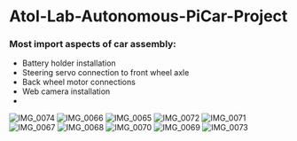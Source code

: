 # Atol-Lab-Autonomous-PiCar-Project

### Most import aspects of car assembly:
* Battery holder installation
* Steering servo connection to front wheel axle
* Back wheel motor connections
* Web camera installation
*
![IMG_0074](https://user-images.githubusercontent.com/61124814/138744380-3b8b669b-3f4d-42b5-a94c-f0765a0e244e.jpeg)
![IMG_0066](https://user-images.githubusercontent.com/61124814/138743507-7a4dab91-0139-4503-9fe4-1f06d1b75c2e.jpeg)
![IMG_0065](https://user-images.githubusercontent.com/61124814/138743543-1bbe3337-24fb-4b9b-885e-3697f8ef83f2.jpeg)
![IMG_0072](https://user-images.githubusercontent.com/61124814/138743554-080d4deb-427d-411a-8f88-291ceb0c2d77.jpeg)
![IMG_0071](https://user-images.githubusercontent.com/61124814/138743579-4b53f83b-c3fa-47ae-bf2b-11d342f5784a.jpeg)
![IMG_0067](https://user-images.githubusercontent.com/61124814/138743597-cc07fd92-853a-4e0e-b6ac-0d1f1d96baff.jpeg)
![IMG_0068](https://user-images.githubusercontent.com/61124814/138743610-69264752-52f8-460a-9b5c-535a534c4e43.jpeg)
![IMG_0070](https://user-images.githubusercontent.com/61124814/138743627-4b6c12f2-16ac-432b-b405-2ae5f87c96eb.jpeg)
![IMG_0069](https://user-images.githubusercontent.com/61124814/138743645-2e5e5a5d-b95b-431e-be37-2f75228d598d.jpeg)
![IMG_0073](https://user-images.githubusercontent.com/61124814/138743663-fc197840-428d-48c4-854a-5021fcbe43df.jpeg)

